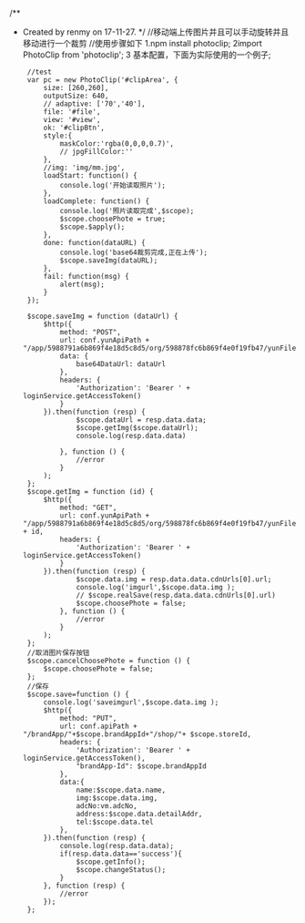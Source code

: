 /**
 * Created by renmy on 17-11-27.
 */
//移动端上传图片并且可以手动旋转并且移动进行一个裁剪
//使用步骤如下
1.npm install photoclip;
2import PhotoClip from 'photoclip';
3 基本配置，下面为实际使用的一个例子;

        //test
        var pc = new PhotoClip('#clipArea', {
            size: [260,260],
            outputSize: 640,
            // adaptive: ['70','40'],
            file: '#file',
            view: '#view',
            ok: '#clipBtn',     
            style:{
                maskColor:'rgba(0,0,0,0.7)',
                // jpgFillColor:''
            },
            //img: 'img/mm.jpg',
            loadStart: function() {
                console.log('开始读取照片');
            },
            loadComplete: function() {
                console.log('照片读取完成',$scope);
                $scope.choosePhote = true;
                $scope.$apply();
            },
            done: function(dataURL) {
                console.log('base64裁剪完成,正在上传');
                $scope.saveImg(dataURL);
            },
            fail: function(msg) {
                alert(msg);
            }
        });

        $scope.saveImg = function (dataUrl) {
            $http({
                method: "POST",
                url: conf.yunApiPath + "/app/5988791a6b869f4e18d5c8d5/org/598878fc6b869f4e0f19fb47/yunFile/b64",
                data: {
                    base64DataUrl: dataUrl
                },
                headers: {
                    'Authorization': 'Bearer ' + loginService.getAccessToken()
                }
            }).then(function (resp) {
                    $scope.dataUrl = resp.data.data;
                    $scope.getImg($scope.dataUrl);
                    console.log(resp.data.data)

                }, function () {
                    //error
                }
            );
        };
        $scope.getImg = function (id) {
            $http({
                method: "GET",
                url: conf.yunApiPath + "/app/5988791a6b869f4e18d5c8d5/org/598878fc6b869f4e0f19fb47/yunFile/" + id,
                headers: {
                    'Authorization': 'Bearer ' + loginService.getAccessToken()
                }
            }).then(function (resp) {
                    $scope.data.img = resp.data.data.cdnUrls[0].url;
                    console.log('imgurl',$scope.data.img );
                    // $scope.realSave(resp.data.data.cdnUrls[0].url)
                    $scope.choosePhote = false;
                }, function () {
                    //error
                }
            );
        };
        //取消图片保存按钮
        $scope.cancelChoosePhote = function () {
            $scope.choosePhote = false;
        };
        //保存
        $scope.save=function () {
            console.log('saveimgurl',$scope.data.img );
            $http({
                method: "PUT",
                url: conf.apiPath + "/brandApp/"+$scope.brandAppId+"/shop/"+ $scope.storeId,
                headers: {
                    'Authorization': 'Bearer ' + loginService.getAccessToken(),
                    "brandApp-Id": $scope.brandAppId
                },
                data:{
                    name:$scope.data.name,
                    img:$scope.data.img,
                    adcNo:vm.adcNo,
                    address:$scope.data.detailAddr,
                    tel:$scope.data.tel
                },
            }).then(function (resp) {
                console.log(resp.data.data);
                if(resp.data.data=='success'){
                    $scope.getInfo();
                    $scope.changeStatus();
                }
            }, function (resp) {
                //error
            });
        };